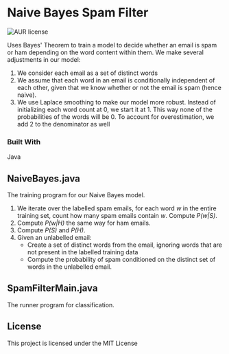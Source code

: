 # Naive Bayes Spam Filter
![AUR license](https://img.shields.io/aur/license/s?color=blue&label=license&logo=MIT&logoColor=blue)

Uses Bayes' Theorem to train a model to decide whether an email is spam
or ham depending on the word content within them. We make several adjustments in our model:
1. We consider each email as a set of distinct words
2. We assume that each word in an email is conditionally independent of each other, given that we know whether or not the email is spam (hence naive).
3. We use Laplace smoothing to make our model more robust. Instead of initializing each word count at 0, we start it at 1. This way none of the probabilities of the words will be 0. To account for overestimation, we add 2 to the denominator as well

### Built With
Java

## NaiveBayes.java
The training program for our Naive Bayes model.

1. We iterate over the labelled spam emails, for each word *w* in the entire training set, count how many spam emails contain *w*. Compute *P(w|S)*.
2. Compute *P(w|H)* the same way for ham emails.
3. Compute *P(S)* and *P(H)*.
4. Given an unlabelled email:
    - Create a set of distinct words from the email, ignoring words that are not present in the labelled training data
    - Compute the probability of spam conditioned on the distinct set of words in the unlabelled email.

## SpamFilterMain.java
The runner program for classification.

## License
This project is licensed under the MIT License

